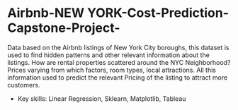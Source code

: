 # Airbnb-NEW YORK-Cost-Prediction-Capstone-Project-
Data based on the Airbnb listings of New York City boroughs, this dataset is used to find hidden patterns and other relevant information about the listings. How are rental properties scattered around the NYC Neighborhood? Prices varying from which factors, room types, local attractions. All this information used to predict the relevant Pricing of the listing to attract more customers.  
- Key skills: Linear Regression, Sklearn, Matplotlib, Tableau
